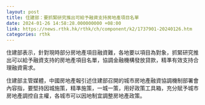 ```yaml
---
layout: post
title: 住建部：要抓緊研究推出可給予融資支持房地產項目名單
date: 2024-01-26 14:58:28.000000000 +08:00
link: https://news.rthk.hk/rthk/ch/component/k2/1737901-20240126.htm
categories: rthk
---
```


住建部表示，針對現時部分房地產項目融資難，各地要以項目為對象，抓緊研究推出可以給予融資支持的房地產項目名單，協調金融機構發放貸款，精準有效支持合理融資需求。

住建部主管媒體，中國房地產報引述住建部召開的城市房地產融資協調機制部署會內容指，要堅持因城施策，精準施策，一城一策，用好政策工具箱，充分賦予城市房地產調控自主權，各城市可以因地制宜調整房地產政策。
